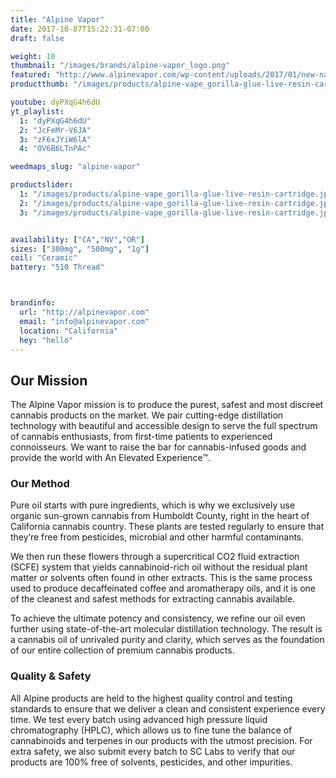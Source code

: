 ```yaml
---
title: "Alpine Vapor"
date: 2017-10-07T15:22:31-07:00
draft: false

weight: 10
thumbnail: "/images/brands/alpine-vapor_logo.png"
featured: "http://www.alpinevapor.com/wp-content/uploads/2017/01/new-nature.jpg"
productthumb: "/images/products/alpine-vape_gorilla-glue-live-resin-cartridge.jpg"

youtube: dyPXqG4h6dU
yt_playlist:
  1: "dyPXqG4h6dU"
  2: "JcFeMr-V6JA"
  3: "zF6xJYiW6lA"
  4: "OV6B6LTnPAc"

weedmaps_slug: "alpine-vapor"

productslider:
  1: "/images/products/alpine-vape_gorilla-glue-live-resin-cartridge.jpg"
  2: "/images/products/alpine-vape_gorilla-glue-live-resin-cartridge.jpg"
  3: "/images/products/alpine-vape_gorilla-glue-live-resin-cartridge.jpg"


availability: ["CA","NV","OR"]
sizes: ["300mg", "500mg", "1g"]
coil: "Ceramic"
battery: "510 Thread"



brandinfo:
  url: "http://alpinevapor.com"
  email: "info@alpinevapor.com"
  location: "California"
  hey: "hello"
---
```


## Our Mission

The Alpine Vapor mission is to produce the purest, safest and most discreet cannabis products on the market. We pair cutting-edge distillation technology with beautiful and accessible design to serve the full spectrum of cannabis enthusiasts, from first-time patients to experienced connoisseurs. We want to raise the bar for cannabis-infused goods and provide the world with An Elevated Experience™.

### Our Method

Pure oil starts with pure ingredients, which is why we exclusively use organic sun-grown cannabis from Humboldt County, right in the heart of California cannabis country. These plants are tested regularly to ensure that they’re free from pesticides, microbial and other harmful contaminants.

We then run these flowers through a supercritical CO2 fluid extraction (SCFE) system that yields cannabinoid-rich oil without the residual plant matter or solvents often found in other extracts. This is the same process used to produce decaffeinated coffee and aromatherapy oils, and it is one of the cleanest and safest methods for extracting cannabis available.

To achieve the ultimate potency and consistency, we refine our oil even further using state-of-the-art molecular distillation technology. The result is a cannabis oil of unrivaled purity and clarity, which serves as the foundation of our entire collection of premium cannabis products.

### Quality & Safety

All Alpine products are held to the highest quality control and testing standards to ensure that we deliver a clean and consistent experience every time. We test every batch using advanced high pressure liquid chromatography (HPLC), which allows us to fine tune the balance of cannabinoids and terpenes in our products with the utmost precision. For extra safety, we also submit every batch to SC Labs to verify that our products are 100% free of solvents, pesticides, and other impurities.
